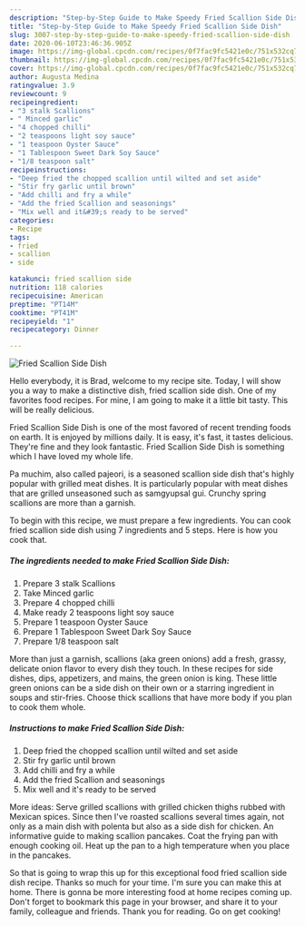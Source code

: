 ```yaml
---
description: "Step-by-Step Guide to Make Speedy Fried Scallion Side Dish"
title: "Step-by-Step Guide to Make Speedy Fried Scallion Side Dish"
slug: 3007-step-by-step-guide-to-make-speedy-fried-scallion-side-dish
date: 2020-06-10T23:46:36.905Z
image: https://img-global.cpcdn.com/recipes/0f7fac9fc5421e0c/751x532cq70/fried-scallion-side-dish-recipe-main-photo.jpg
thumbnail: https://img-global.cpcdn.com/recipes/0f7fac9fc5421e0c/751x532cq70/fried-scallion-side-dish-recipe-main-photo.jpg
cover: https://img-global.cpcdn.com/recipes/0f7fac9fc5421e0c/751x532cq70/fried-scallion-side-dish-recipe-main-photo.jpg
author: Augusta Medina
ratingvalue: 3.9
reviewcount: 9
recipeingredient:
- "3 stalk Scallions"
- " Minced garlic"
- "4 chopped chilli"
- "2 teaspoons light soy sauce"
- "1 teaspoon Oyster Sauce"
- "1 Tablespoon Sweet Dark Soy Sauce"
- "1/8 teaspoon salt"
recipeinstructions:
- "Deep fried the chopped scallion until wilted and set aside"
- "Stir fry garlic until brown"
- "Add chilli and fry a while"
- "Add the fried Scallion and seasonings"
- "Mix well and it&#39;s ready to be served"
categories:
- Recipe
tags:
- fried
- scallion
- side

katakunci: fried scallion side 
nutrition: 118 calories
recipecuisine: American
preptime: "PT14M"
cooktime: "PT41M"
recipeyield: "1"
recipecategory: Dinner

---
```



![Fried Scallion Side Dish](https://img-global.cpcdn.com/recipes/0f7fac9fc5421e0c/751x532cq70/fried-scallion-side-dish-recipe-main-photo.jpg)

Hello everybody, it is Brad, welcome to my recipe site. Today, I will show you a way to make a distinctive dish, fried scallion side dish. One of my favorites food recipes. For mine, I am going to make it a little bit tasty. This will be really delicious.

Fried Scallion Side Dish is one of the most favored of recent trending foods on earth. It is enjoyed by millions daily. It is easy, it's fast, it tastes delicious. They're fine and they look fantastic. Fried Scallion Side Dish is something which I have loved my whole life.

Pa muchim, also called pajeori, is a seasoned scallion side dish that&#39;s highly popular with grilled meat dishes. It is particularly popular with meat dishes that are grilled unseasoned such as samgyupsal gui. Crunchy spring scallions are more than a garnish.


To begin with this recipe, we must prepare a few ingredients. You can cook fried scallion side dish using 7 ingredients and 5 steps. Here is how you cook that.

<!--inarticleads1-->

##### The ingredients needed to make Fried Scallion Side Dish:

1. Prepare 3 stalk Scallions
1. Take  Minced garlic
1. Prepare 4 chopped chilli
1. Make ready 2 teaspoons light soy sauce
1. Prepare 1 teaspoon Oyster Sauce
1. Prepare 1 Tablespoon Sweet Dark Soy Sauce
1. Prepare 1/8 teaspoon salt


More than just a garnish, scallions (aka green onions) add a fresh, grassy, delicate onion flavor to every dish they touch. In these recipes for side dishes, dips, appetizers, and mains, the green onion is king. These little green onions can be a side dish on their own or a starring ingredient in soups and stir-fries. Choose thick scallions that have more body if you plan to cook them whole. 

<!--inarticleads2-->

##### Instructions to make Fried Scallion Side Dish:

1. Deep fried the chopped scallion until wilted and set aside
1. Stir fry garlic until brown
1. Add chilli and fry a while
1. Add the fried Scallion and seasonings
1. Mix well and it&#39;s ready to be served


More ideas: Serve grilled scallions with grilled chicken thighs rubbed with Mexican spices. Since then I&#39;ve roasted scallions several times again, not only as a main dish with polenta but also as a side dish for chicken. An informative guide to making scallion pancakes. Coat the frying pan with enough cooking oil. Heat up the pan to a high temperature when you place in the pancakes. 

So that is going to wrap this up for this exceptional food fried scallion side dish recipe. Thanks so much for your time. I'm sure you can make this at home. There is gonna be more interesting food at home recipes coming up. Don't forget to bookmark this page in your browser, and share it to your family, colleague and friends. Thank you for reading. Go on get cooking!
